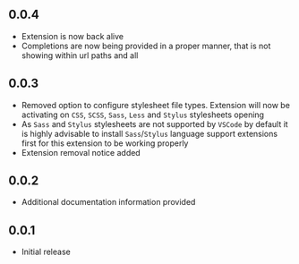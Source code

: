 ## 0.0.4
- Extension is now back alive
- Completions are now being provided in a proper manner, that is not showing within url paths and all

## 0.0.3
- Removed option to configure stylesheet file types. Extension will now be activating on `CSS`, `SCSS`, `Sass`, `Less` and `Stylus` stylesheets opening
- As `Sass` and `Stylus` stylesheets are not supported by `VSCode` by default it is highly advisable to install `Sass`/`Stylus` language support extensions first for this extension to be working properly
- Extension removal notice added

## 0.0.2
- Additional documentation information provided

## 0.0.1
- Initial release